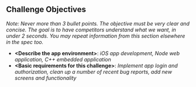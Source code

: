 ## Challenge Objectives
_Note: Never more than 3 bullet points. The objective must be very clear and concise. The goal is to have competitors understand what we want, in under 2 seconds. You may repeat information from this section elsewhere in the spec too._

- **&lt;Describe the app environment>**: _iOS app development, Node web application, C++ embedded application_
- **&lt;Basic requirements for this challenge>**:  _Implement app login and authorization, clean up a number of recent bug reports, add new screens and functionality_